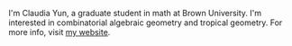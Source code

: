 I'm Claudia Yun, a graduate student in math at Brown University. I'm interested in combinatorial algebraic geometry and tropical geometry. For more info, visit [my website](claudiayun.com).
